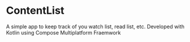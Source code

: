 # ContentList
 A simple app to keep track of you watch list, read list, etc. Developed with Kotlin using Compose Multiplatform Fraemwork

